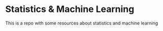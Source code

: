 # Statistics & Machine Learning
This is a repo with some resources about statistics and machine learning
